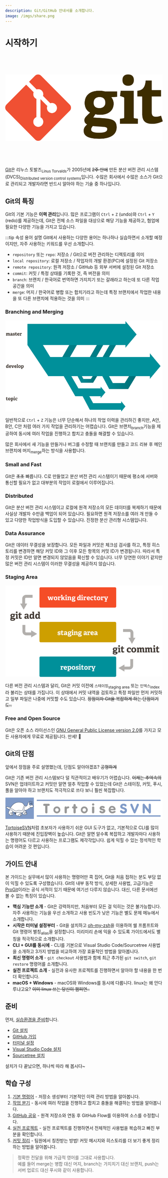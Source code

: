 ```yaml
---
description: Git/GitHub 안내서를 소개합니다.
image: /imgs/share.png
---
```


# 시작하기

<div class="image-200" style="padding: 50px 0">

![Git](./imgs/intro/Git-Logo-2Color.png)

</div>

[Git](https://git-scm.com/)은 리누스 토발즈<sub>Linus Torvalds</sub>가 2005년에 ~~2주 만에~~ 만든 분산 버전 관리 시스템(DVCS)<sub>Distributed version control systems</sub>입니다. 수많은 회사에서 수많은 소스가 Git으로 관리되고 개발자라면 반드시 알아야 하는 기술 중 하나입니다.

## Git의 특징

Git의 기본 기능은 **이력 관리**입니다. 많은 프로그램이 `Ctrl` + `Z` (undo)와 `Ctrl` + `Y` (redo)를 제공하는데, Git은 전체 소스 파일을 대상으로 해당 기능을 제공하고, 협업에 필요한 다양한 기능을 가지고 있습니다.

:::tip 속성 용어 설명
Git에서 사용하는 다양한 용어는 하나하나 실습하면서 소개할 예정이지만, 자주 사용하는 키워드를 우선 소개합니다.

- `repository` 또는 `repo`: 저장소 / Git으로 버전 관리하는 디렉토리를 의미
- `local repository`: 로컬 저장소 / 작업자의 개발 환경(PC)에 설정된 Git 저장소
- `remote repository`: 원격 저장소 / GitHub 등 외부 서버에 설정된 Git 저장소
- `commit`: 커밋 / 특정 상태를 기록한 것, 즉 버전을 의미
- `branch`: 브랜치 / 한국어로 번역하면 가지치기 또는 갈래라고 하는데 또 다른 작업공간을 의미
- `merge`: 머지 / 한국어로 병합 또는 합치기라고 하는데 특정 브랜치에서 작업한 내용을 또 다른 브랜치에 적용하는 것을 의미
  :::

### Branching and Merging

<div class="image-450">

![Branching and Merging](./imgs/intro/branches.png)

</div>

일반적으로 `Ctrl` + `Z` 기능은 너무 단순해서 하나의 작업 이력을 관리하긴 좋지만, A안, B안, C안 처럼 여러 가지 작업을 관리하기는 어렵습니다. Git은 브랜치<sub>branch</sub>기능을 제공하여 동시에 여러 작업을 진행하고 합치고 충돌을 해결할 수 있습니다.

많은 회사에서 새 기능을 만들거나 버그를 수정할 때 브랜치를 만들고 코드 리뷰 후 메인 브랜치에 머지<sub>merge</sub>하는 방식을 사용합니다.

### Small and Fast

Git은 ~~초초~~ 빠릅니다. C로 만들었고 분산 버전 관리 시스템이기 때문에 평소에 서버와 통신할 필요가 없고 대부분의 작업이 로컬에서 이루어집니다.

### Distributed

Git은 분산 버전 관리 시스템이고 로컬에 원격 저장소의 모든 데이터를 복제하기 때문에 사실상 개발자 수만큼 백업이 되어 있습니다. 필요하면 원격 저장소를 여러 개 만들 수 있고 다양한 작업방식을 도입할 수 있습니다. 진정한 분산 관리형 시스템입니다.

### Data Assurance

Git은 데이터 무결성을 보장합니다. 모든 파일과 커밋은 체크섬 검사를 하고, 특정 히스토리를 변경하면 해당 커밋 ID와 그 이후 모든 항목의 커밋 ID가 변경됩니다. 따라서 특정 커밋은 ID만 알면 변경되지 않았음을 확신할 수 있습니다. 너무 당연한 이야기 같지만 많은 버전 관리 시스템이 이러한 무결성을 제공하지 않습니다.

### Staging Area

<div class="image-350">

![Staging Area](./imgs/intro/index1.png)

</div>

다른 버전 관리 시스템과 달리, Git은 커밋 이전에 `스테이징`<sub>staging area</sub> 또는 `인덱스`<sub>index</sub>라 불리는 상태를 가집니다. 이 상태에서 커밋 내역을 검토하고 특정 파일만 먼저 커밋하고 일부 파일은 나중에 커밋할 수도 있습니다. ~~장점이자 Git을 복잡하게 하는 단점이기도..~~

### Free and Open Source

Git은 오픈 소스 라이선스인 [GNU General Public License version 2.0](https://opensource.org/licenses/GPL-2.0)를 가지고 모든 사용자에게 무료로 제공됩니다. 만세! 🙌

## Git의 단점

앞에서 장점을 주로 설명했는데, 단점도 알아야겠죠? ~~공평하게~~

Git은 기존 버전 관리 시스템보다 덜 직관적이고 배우기가 어렵습니다. ~~이제는 추억속의~~ SVN은 업데이트하고 커밋만 알면 얼추 작업할 수 있었는데 Git은 스테이징, 커밋, 푸시, 풀을 알아야 하고 브랜치도 적극적으로 쓰다 보니 훨씬 복잡합니다.

<div class="image-350">

![Tortoise SVN](./imgs/intro/tortoisesvn_logo.svg)

</div>

[TortoiseSVN](https://tortoisesvn.net/)처럼 초보자가 사용하기 쉬운 GUI 도구가 없고, 기본적으로 CLI를 많이 사용하기 때문에 진입장벽이 높습니다. Git은 알면 알수록 복잡하고 개발자마다 사용하는 명령어도 다르고 사용하는 프로그램도 제각각입니다. 쉽게 익힐 수 있는 정석적인 학습이 어려운 것 편입니다.

## 가이드 안내

본 가이드는 실무에서 많이 사용하는 명령어만 콕 집어, Git을 처음 접하는 분도 부담 없이 익힐 수 있도록 구성했습니다. Git의 내부 동작 방식, 상세한 사용법, 고급기능은 [ProGit](https://git-scm.com/book/ko/v2)이라는 공식 서적이 있기 때문에 여기선 다루지 않습니다. 대신, 다른 문서에선 볼 수 없는 특징이 있습니다.

- **핵심 기능만 소개** - Git은 강력하지만, 처음부터 모든 걸 익히는 것은 불가능합니다. 자주 사용하는 기능을 우선 소개하고 사용 빈도가 낮은 기능은 별도 문제 메뉴에서 소개합니다.
- **시작은 터미널 설정부터** - Git을 설치하고 [oh-my-zsh](https://github.com/ohmyzsh/ohmyzsh)을 이용하여 쉘 프롬프트와 Git 명령어 별칭<sub>alias</sub>을 설정합니다. 미리미리 손에 익을 수 있도록 가이드에서도 별칭을 적극적으로 소개합니다.
- **CLI + GUI를 동시에** - CLI를 기본으로 Visual Studio Code/Sourcetree 사용법을 소개하고 3가지 방법을 비교하여 가장 효율적인 방법을 알아봅니다.
- **최신 명령어 소개** - `git checkout` 사용법과 함께 최근 추가된 `git switch`, `git restore` 명령어를 소개합니다.
- **실전 프로젝트 소개** - 실전과 유사한 프로젝트를 진행하면서 알아야 할 내용을 한 번 더 확인합니다.
- **macOS + Windows** - macOS와 Windows를 동시에 다룹니다. linux는 왜 안다루냐고요? ~~이미 linux 쓰는 당신이 챔피언..~~

## 준비

먼저, [실습환경을 준비](../prepare)합니다.

- [Git 설치](../prepare/git-setup)
- [GitHub 가입](../prepare/github-setup)
- [터미널 설정](../prepare/terminal-setup)
- [Visual Studio Code 설치](../prepare/vscode-setup)
- [Sourcetree 설치](../prepare/sourcetree-setup)

설치가 다 끝났으면, 하나씩 따라 해 봅시다~

## 학습 구성

1. [기본 명령어](./basic) - 저장소 생성부터 기본적인 이력 관리 방법을 알아봅니다.
2. [작업 분기](./branch) - 동시에 여러 작업을 진행하고 합치고 충돌을 해결하는 방법을 알아봅니다.
3. [GitHub 공유](./github) - 원격 저장소와 연동 후 GitHub Flow를 이용하여 소스를 수정합니다.
4. [실전 프로젝트](./project) - 실전 프로젝트를 진행하면서 전체적인 사용법을 복습하고 빠진 부분을 확인합니다.
5. [커밋 정리](./commit) - 팀원에서 칭찬받는 방법! 커밋 메시지와 히스토리를 더 보기 좋게 정리하는 방법을 알아봅니다.

> 정확한 전달을 위해 가급적 영어를 그대로 사용합니다.  
> 예를 들어 merge는 병합 대신 머지, branch는 가지치기 대신 브랜치, push는 서버 업로드 대신 푸시와 같이 사용합니다.
